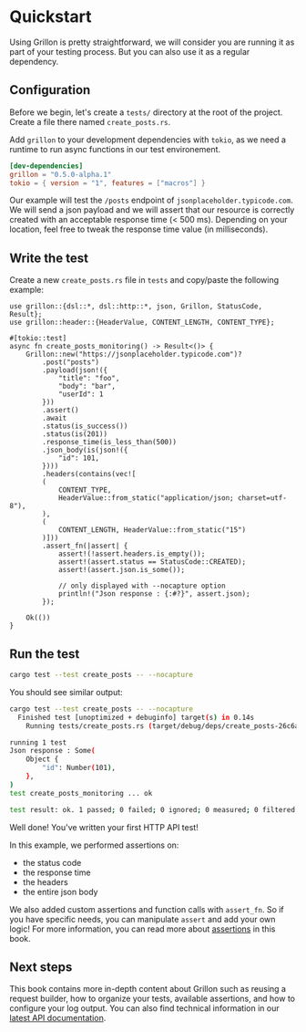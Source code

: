 # Quickstart

Using Grillon is pretty straightforward, we will consider you are running it as part of your testing
process. But you can also use it as a regular dependency.

## Configuration

Before we begin, let's create a `tests/` directory at the root of the project. Create a file there
named `create_posts.rs`.

Add `grillon` to your development dependencies with `tokio`, as we need a runtime to run async
functions in our test environement.

```toml
[dev-dependencies]
grillon = "0.5.0-alpha.1"
tokio = { version = "1", features = ["macros"] }
```

Our example will test the `/posts` endpoint of `jsonplaceholder.typicode.com`. We will send a json
payload and we will assert that our resource is correctly created with an acceptable response time
(< 500 ms). Depending on your location, feel free to tweak the response time value
(in milliseconds).

## Write the test

Create a new `create_posts.rs` file in `tests` and copy/paste the following example:

```rust,noplaypen
use grillon::{dsl::*, dsl::http::*, json, Grillon, StatusCode, Result};
use grillon::header::{HeaderValue, CONTENT_LENGTH, CONTENT_TYPE};

#[tokio::test]
async fn create_posts_monitoring() -> Result<()> {
    Grillon::new("https://jsonplaceholder.typicode.com")?
        .post("posts")
        .payload(json!({
            "title": "foo",
            "body": "bar",
            "userId": 1
        }))
        .assert()
        .await
        .status(is_success())
        .status(is(201))
        .response_time(is_less_than(500))
        .json_body(is(json!({
            "id": 101,
        })))
        .headers(contains(vec![
        (
            CONTENT_TYPE,
            HeaderValue::from_static("application/json; charset=utf-8"),
        ),
        (
            CONTENT_LENGTH, HeaderValue::from_static("15")
        )]))
        .assert_fn(|assert| {
            assert!(!assert.headers.is_empty());
            assert!(assert.status == StatusCode::CREATED);
            assert!(assert.json.is_some());

            // only displayed with --nocapture option
            println!("Json response : {:#?}", assert.json);
        });

    Ok(())
}
```

## Run the test

```bash
cargo test --test create_posts -- --nocapture
```

You should see similar output:

```bash
cargo test --test create_posts -- --nocapture
  Finished test [unoptimized + debuginfo] target(s) in 0.14s
    Running tests/create_posts.rs (target/debug/deps/create_posts-26c6ab07b039dabd)

running 1 test
Json response : Some(
    Object {
        "id": Number(101),
    },
)
test create_posts_monitoring ... ok

test result: ok. 1 passed; 0 failed; 0 ignored; 0 measured; 0 filtered out; finished in 0.38s
```

Well done! You've written your first HTTP API test!

In this example, we performed assertions on:

- the status code
- the response time
- the headers
- the entire json body

We also added custom assertions and function calls with `assert_fn`. So if you have specific needs,
you can manipulate `assert` and add your own logic! For more information, you can read more about
[assertions](./writing_tests/assertions.md) in this book.

## Next steps

This book contains more in-depth content about Grillon such as reusing a request builder, how to
organize your tests, available assertions, and how to configure your log output. You can also find
technical information in our [latest API documentation](https://docs.rs/grillon/latest/grillon/).
